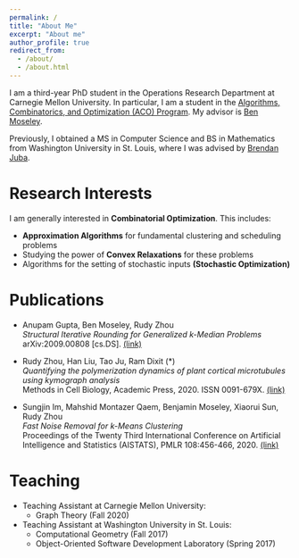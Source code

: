 ```yaml
---
permalink: /
title: "About Me"
excerpt: "About me"
author_profile: true
redirect_from: 
  - /about/
  - /about.html
---
```


I am a third-year PhD student in the Operations Research Department at Carnegie Mellon University. In particular, I am a student in the [Algorithms, Combinatorics, and Optimization (ACO) Program](http://aco.math.cmu.edu/). My advisor is [Ben Moseley](http://www.andrew.cmu.edu/user/moseleyb/).

Previously, I obtained a MS in Computer Science and BS in Mathematics from Washington University in St. Louis, where I was advised by [Brendan Juba](https://www.cse.wustl.edu/~bjuba/).

# Research Interests

I am generally interested in **Combinatorial Optimization**. This includes:
* **Approximation Algorithms** for fundamental clustering and scheduling problems
* Studying the power of **Convex Relaxations** for these problems
* Algorithms for the setting of stochastic inputs **(Stochastic Optimization)**

# Publications
* Anupam Gupta, Ben Moseley, Rudy Zhou <br/>
_Structural Iterative Rounding for Generalized k-Median Problems_ <br/>
arXiv:2009.00808 [cs.DS]. [(link)](https://arxiv.org/abs/2009.00808)

* Rudy Zhou, Han Liu, Tao Ju, Ram Dixit (*) <br/>
_Quantifying the polymerization dynamics of plant cortical microtubules using kymograph analysis_ <br/>
Methods in Cell Biology, Academic Press, 2020. ISSN 0091-679X. [(link)](https://doi.org/10.1016/bs.mcb.2020.04.006)

* Sungjin Im, Mahshid Montazer Qaem, Benjamin Moseley, Xiaorui Sun, Rudy Zhou <br/>
_Fast Noise Removal for k-Means Clustering_ <br/>
Proceedings of the Twenty Third International Conference on Artificial Intelligence and Statistics (AISTATS), PMLR 108:456-466, 2020. [(link)](http://proceedings.mlr.press/v108/im20a)

# Teaching
* Teaching Assistant at Carnegie Mellon University: 
  * Graph Theory (Fall 2020)
* Teaching Assistant at Washington University in St. Louis:
  * Computational Geometry (Fall 2017)
  * Object-Oriented Software Development Laboratory (Spring 2017)

